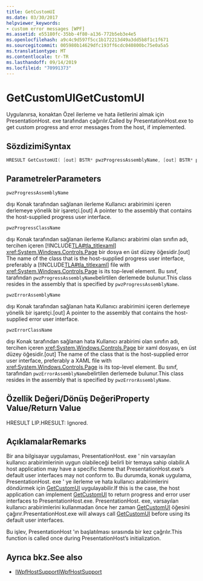 ```yaml
---
title: GetCustomUI
ms.date: 03/30/2017
helpviewer_keywords:
- custom error messages [WPF]
ms.assetid: e55180fc-35bb-4f80-a136-772b5eb3e4e5
ms.openlocfilehash: a9c4c9d597f5cc1b172213d49a3dd5b8f1c1f671
ms.sourcegitcommit: 005980b14629dfc193ff6cdc040800bc75e0a5a5
ms.translationtype: MT
ms.contentlocale: tr-TR
ms.lasthandoff: 09/14/2019
ms.locfileid: "70991373"
---
```

# <a name="getcustomui"></a><span data-ttu-id="5b811-102">GetCustomUI</span><span class="sxs-lookup"><span data-stu-id="5b811-102">GetCustomUI</span></span>
<span data-ttu-id="5b811-103">Uygulanırsa, konaktan Özel ilerleme ve hata iletilerini almak için PresentationHost. exe tarafından çağırılır.</span><span class="sxs-lookup"><span data-stu-id="5b811-103">Called by PresentationHost.exe to get custom progress and error messages from the host, if implemented.</span></span>  
  
## <a name="syntax"></a><span data-ttu-id="5b811-104">Sözdizimi</span><span class="sxs-lookup"><span data-stu-id="5b811-104">Syntax</span></span>  
  
```cpp  
HRESULT GetCustomUI( [out] BSTR* pwzProgressAssemblyName, [out] BSTR* pwzProgressClassName, [out] BSTR* pwzErrorAssemblyName, [out] BSTR* pwzErrorClassName );  
```  
  
## <a name="parameters"></a><span data-ttu-id="5b811-105">Parametreler</span><span class="sxs-lookup"><span data-stu-id="5b811-105">Parameters</span></span>  
 `pwzProgressAssemblyName`  
  
 <span data-ttu-id="5b811-106">dışı Konak tarafından sağlanan ilerleme Kullanıcı arabirimini içeren derlemeye yönelik bir işaretçi.</span><span class="sxs-lookup"><span data-stu-id="5b811-106">[out] A pointer to the assembly that contains the host-supplied progress user interface.</span></span>  
  
 `pwzProgressClassName`  
  
 <span data-ttu-id="5b811-107">dışı Konak tarafından sağlanan ilerleme Kullanıcı arabirimi olan sınıfın adı, tercihen içeren [!INCLUDE[TLA#tla_titlexaml](../../../../includes/tlasharptla-titlexaml-md.md)] <xref:System.Windows.Controls.Page> bir dosya en üst düzey öğesidir.</span><span class="sxs-lookup"><span data-stu-id="5b811-107">[out] The name of the class that is the host-supplied progress user interface, preferably a [!INCLUDE[TLA#tla_titlexaml](../../../../includes/tlasharptla-titlexaml-md.md)] file with <xref:System.Windows.Controls.Page> is its top-level element.</span></span> <span data-ttu-id="5b811-108">Bu sınıf, tarafından `pwzProgressAssemblyName`belirtilen derlemede bulunur.</span><span class="sxs-lookup"><span data-stu-id="5b811-108">This class resides in the assembly that is specified by `pwzProgressAssemblyName`.</span></span>  
  
 `pwzErrorAssemblyName`  
  
 <span data-ttu-id="5b811-109">dışı Konak tarafından sağlanan hata Kullanıcı arabirimini içeren derlemeye yönelik bir işaretçi.</span><span class="sxs-lookup"><span data-stu-id="5b811-109">[out] A pointer to the assembly that contains the host-supplied error user interface.</span></span>  
  
 `pwzErrorClassName`  
  
 <span data-ttu-id="5b811-110">dışı Konak tarafından sağlanan hata Kullanıcı arabirimi olan sınıfın adı, tercihen içeren <xref:System.Windows.Controls.Page> bir xaml dosyası, en üst düzey öğesidir.</span><span class="sxs-lookup"><span data-stu-id="5b811-110">[out] The name of the class that is the host-supplied error user interface, preferably a XAML file with <xref:System.Windows.Controls.Page> is its top-level element.</span></span> <span data-ttu-id="5b811-111">Bu sınıf, tarafından `pwzErrorAssemblyName`belirtilen derlemede bulunur.</span><span class="sxs-lookup"><span data-stu-id="5b811-111">This class resides in the assembly that is specified by `pwzErrorAssemblyName`.</span></span>  
  
## <a name="property-valuereturn-value"></a><span data-ttu-id="5b811-112">Özellik Değeri/Dönüş Değeri</span><span class="sxs-lookup"><span data-stu-id="5b811-112">Property Value/Return Value</span></span>  
 <span data-ttu-id="5b811-113">HRESULT LIP.</span><span class="sxs-lookup"><span data-stu-id="5b811-113">HRESULT: Ignored.</span></span>  
  
## <a name="remarks"></a><span data-ttu-id="5b811-114">Açıklamalar</span><span class="sxs-lookup"><span data-stu-id="5b811-114">Remarks</span></span>  
 <span data-ttu-id="5b811-115">Bir ana bilgisayar uygulaması, PresentationHost. exe ' nin varsayılan kullanıcı arabirimlerinin uygun olabileceği belirli bir temaya sahip olabilir.</span><span class="sxs-lookup"><span data-stu-id="5b811-115">A host application may have a specific theme that PresentationHost.exe’s default user interfaces may not conform to.</span></span> <span data-ttu-id="5b811-116">Bu durumda, konak uygulama, PresentationHost. exe ' ye ilerleme ve hata kullanıcı arabirimlerini döndürmek için [GetCustomUI](getcustomui.md) uygulayabilir.</span><span class="sxs-lookup"><span data-stu-id="5b811-116">If this is the case, the host application can implement [GetCustomUI](getcustomui.md) to return progress and error user interfaces to PresentationHost.exe.</span></span> <span data-ttu-id="5b811-117">PresentationHost. exe, varsayılan kullanıcı arabirimlerini kullanmadan önce her zaman [GetCustomUI](getcustomui.md) öğesini çağırır.</span><span class="sxs-lookup"><span data-stu-id="5b811-117">PresentationHost.exe will always call [GetCustomUI](getcustomui.md) before using its default user interfaces.</span></span>  
  
 <span data-ttu-id="5b811-118">Bu işlev, PresentationHost 'ın başlatılması sırasında bir kez çağrılır.</span><span class="sxs-lookup"><span data-stu-id="5b811-118">This function is called once during PresentationHost’s initialization.</span></span>  
  
## <a name="see-also"></a><span data-ttu-id="5b811-119">Ayrıca bkz.</span><span class="sxs-lookup"><span data-stu-id="5b811-119">See also</span></span>

- [<span data-ttu-id="5b811-120">IWpfHostSupport</span><span class="sxs-lookup"><span data-stu-id="5b811-120">IWpfHostSupport</span></span>](iwpfhostsupport.md)
